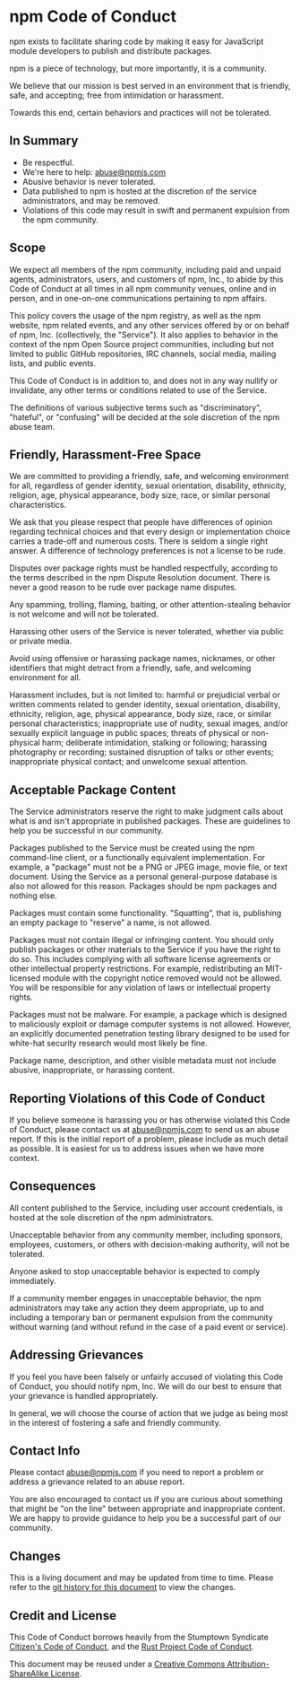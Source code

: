# npm Code of Conduct

npm exists to facilitate sharing code by making it easy for
JavaScript module developers to publish and distribute packages.

npm is a piece of technology, but more importantly, it is a community.

We believe that our mission is best served in an environment that is
friendly, safe, and accepting; free from intimidation or harassment.

Towards this end, certain behaviors and practices will not be
tolerated.

## In Summary

* Be respectful.
* We're here to help: <abuse@npmjs.com>
* Abusive behavior is never tolerated.
* Data published to npm is hosted at the discretion of the service
  administrators, and may be removed.
* Violations of this code may result in swift and permanent expulsion
  from the npm community.

## Scope

We expect all members of the npm community, including paid and unpaid
agents, administrators, users, and customers of npm, Inc., to abide by
this Code of Conduct at all times in all npm community venues, online
and in person, and in one-on-one communications pertaining to npm
affairs.

This policy covers the usage of the npm registry, as well as the npm
website, npm related events, and any other services offered by or on
behalf of npm, Inc. (collectively, the "Service"). It also applies to
behavior in the context of the npm Open Source project communities,
including but not limited to public GitHub repositories, IRC channels,
social media, mailing lists, and public events.

This Code of Conduct is in addition to, and does not in any way
nullify or invalidate, any other terms or conditions related to use of
the Service.

The definitions of various subjective terms such as "discriminatory",
"hateful", or "confusing" will be decided at the sole discretion of
the npm abuse team.

## Friendly, Harassment-Free Space

We are committed to providing a friendly, safe, and welcoming
environment for all, regardless of gender identity, sexual
orientation, disability, ethnicity, religion, age, physical
appearance, body size, race, or similar personal characteristics.

We ask that you please respect that people have differences of opinion
regarding technical choices and that every design or implementation
choice carries a trade-off and numerous costs. There is seldom a
single right answer. A difference of technology preferences is not a
license to be rude.

Disputes over package rights must be handled respectfully, according
to the terms described in the npm Dispute Resolution document. There
is never a good reason to be rude over package name disputes.

Any spamming, trolling, flaming, baiting, or other attention-stealing
behavior is not welcome and will not be tolerated.

Harassing other users of the Service is never tolerated, whether via
public or private media.

Avoid using offensive or harassing package names, nicknames, or other
identifiers that might detract from a friendly, safe, and welcoming
environment for all.

Harassment includes, but is not limited to: harmful or prejudicial
verbal or written comments related to gender identity, sexual
orientation, disability, ethnicity, religion, age, physical
appearance, body size, race, or similar personal characteristics;
inappropriate use of nudity, sexual images, and/or sexually explicit
language in public spaces; threats of physical or non-physical harm;
deliberate intimidation, stalking or following; harassing photography
or recording; sustained disruption of talks or other events;
inappropriate physical contact; and unwelcome sexual attention.

## Acceptable Package Content

<!--
TODO: This should probably be split out into a separate doc. Maybe
just link to the appropriate location in the Terms of Use once we have
it.
-->

The Service administrators reserve the right to make judgment calls
about what is and isn't appropriate in published packages. These are
guidelines to help you be successful in our community.

Packages published to the Service must be created using the npm
command-line client, or a functionally equivalent implementation. For
example, a "package" must not be a PNG or JPEG image, movie file, or
text document. Using the Service as a personal general-purpose
database is also not allowed for this reason. Packages should be npm
packages and nothing else.

Packages must contain some functionality. "Squatting", that is,
publishing an empty package to "reserve" a name, is not allowed.

Packages must not contain illegal or infringing content. You should
only publish packages or other materials to the Service if you have
the right to do so. This includes complying with all software license
agreements or other intellectual property restrictions. For example,
redistributing an MIT-licensed module with the copyright notice
removed would not be allowed. You will be responsible for any
violation of laws or intellectual property rights.

Packages must not be malware. For example, a package which is
designed to maliciously exploit or damage computer systems is not
allowed. However, an explicitly documented penetration testing
library designed to be used for white-hat security research would most
likely be fine.

Package name, description, and other visible metadata must not include
abusive, inappropriate, or harassing content.

## Reporting Violations of this Code of Conduct

If you believe someone is harassing you or has otherwise violated this
Code of Conduct, please contact us at <abuse@npmjs.com> to send us an
abuse report. If this is the initial report of a problem, please
include as much detail as possible. It is easiest for us to address
issues when we have more context.

## Consequences

All content published to the Service, including user account
credentials, is hosted at the sole discretion of the npm
administrators.

Unacceptable behavior from any community member, including sponsors,
employees, customers, or others with decision-making authority, will
not be tolerated.

Anyone asked to stop unacceptable behavior is expected to comply
immediately.

If a community member engages in unacceptable behavior, the npm
administrators may take any action they deem appropriate, up to and
including a temporary ban or permanent expulsion from the community
without warning (and without refund in the case of a paid event or
service).

## Addressing Grievances

If you feel you have been falsely or unfairly accused of violating
this Code of Conduct, you should notify npm, Inc. We will do our best
to ensure that your grievance is handled appropriately.

In general, we will choose the course of action that we judge as being
most in the interest of fostering a safe and friendly community.

## Contact Info

Please contact <abuse@npmjs.com> if you need to report a problem or
address a grievance related to an abuse report.

You are also encouraged to contact us if you are curious about
something that might be "on the line" between appropriate and
inappropriate content. We are happy to provide guidance to help you
be a successful part of our community.

## Changes

This is a living document and may be updated from time to time.
Please refer to the [git history for this
document](https://github.com/npm/policies/commits/master/conduct.md)
to view the changes.

## Credit and License

This Code of Conduct borrows heavily from the Stumptown Syndicate
[Citizen's Code of Conduct](http://citizencodeofconduct.org/), and the
[Rust Project Code of
Conduct](https://www.rust-lang.org/conduct.html).

This document may be reused under a [Creative Commons
Attribution-ShareAlike
License](https://creativecommons.org/licenses/by-sa/4.0/).
